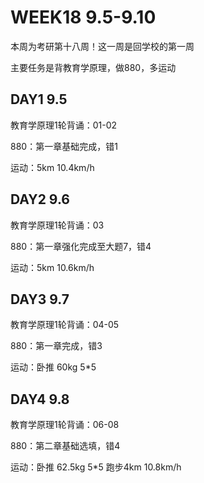 # WEEK18 9.5-9.10

本周为考研第十八周！这一周是回学校的第一周

主要任务是背教育学原理，做880，多运动

## DAY1 9.5

教育学原理1轮背诵：01-02

880：第一章基础完成，错1

运动：5km 10.4km/h

## DAY2 9.6

教育学原理1轮背诵：03

880：第一章强化完成至大题7，错4

运动：5km 10.6km/h

## DAY3 9.7

教育学原理1轮背诵：04-05

880：第一章完成，错3

运动：卧推 60kg 5\*5

## DAY4 9.8

教育学原理1轮背诵：06-08

880：第二章基础选填，错4

运动：卧推 62.5kg 5\*5 跑步4km 10.8km/h